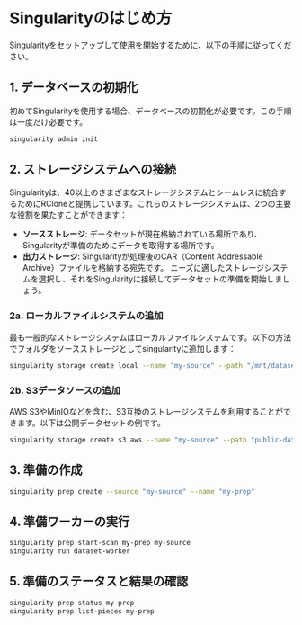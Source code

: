 # Singularityのはじめ方

Singularityをセットアップして使用を開始するために、以下の手順に従ってください。

## 1. データベースの初期化

初めてSingularityを使用する場合、データベースの初期化が必要です。この手順は一度だけ必要です。

```sh
singularity admin init
```

## 2. ストレージシステムへの接続
Singularityは、40以上のさまざまなストレージシステムとシームレスに統合するためにRCloneと提携しています。これらのストレージシステムは、2つの主要な役割を果たすことができます：
* **ソースストレージ**: データセットが現在格納されている場所であり、Singularityが準備のためにデータを取得する場所です。
* **出力ストレージ**: Singularityが処理後のCAR（Content Addressable Archive）ファイルを格納する宛先です。
ニーズに適したストレージシステムを選択し、それをSingularityに接続してデータセットの準備を開始しましょう。

### 2a. ローカルファイルシステムの追加

最も一般的なストレージシステムはローカルファイルシステムです。以下の方法でフォルダをソースストレージとしてsingularityに追加します：

```sh
singularity storage create local --name "my-source" --path "/mnt/dataset/folder"
```

### 2b. S3データソースの追加

AWS S3やMinIOなどを含む、S3互換のストレージシステムを利用することができます。以下は公開データセットの例です。

```sh
singularity storage create s3 aws --name "my-source" --path "public-dataset-test"
```

## 3. 準備の作成
```sh
singularity prep create --source "my-source" --name "my-prep"
```

## 4. 準備ワーカーの実行
```sh
singularity prep start-scan my-prep my-source
singularity run dataset-worker
```

## 5. 準備のステータスと結果の確認
```sh
singularity prep status my-prep
singularity prep list-pieces my-prep
```